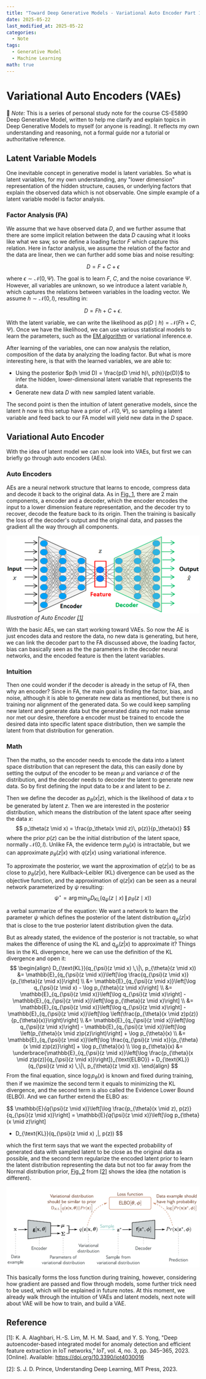 ```yaml
---
title: "Toward Deep Generative Models - Variational Auto Encoder Part 1."
date: 2025-05-22
last_modified_at: 2025-05-22
categories:
  - Note
tags:
  - Generative Model
  - Machine Learning
math: true
---
```

# Variational Auto Encoders (VAEs)
📌 *Note:* This is a series of personal study note for the course CS-E5890 Deep Generative Model, written to help me clarify and explain topics in Deep Generative Models to myself (or anyone is reading). It reflects my own understanding and reasoning, not a formal guide nor a tutorial or authoritative reference. 
## Latent Variable Models
One inevitable concept in generative model is latent variables. So what is latent variables, for my own understanding, any "lower dimension" representation of the hidden structure, causes, or underlying factors that explain the observed data which is not observable. One simple example of a latent variable model is factor analysis.
### Factor Analysis (FA)
We assume that we have observed data $D$, and we further assume that there are some implicit relation between the data $D$ causing what it looks like what we saw, so we define a loading factor $F$ which capture this relation. Here in factor analysis, we assume the relation of the factor and the data are linear, then we can further add some bias and noise resulting:

$$
D=F+C+\epsilon
$$

where $\epsilon \sim \mathcal{N}(0, \Psi)$. The goal is to learn $F$, $C$, and the noise covariance $\Psi$. However, all variables are unknown, so we introduce a latent variable $h$, which captures the relations between variables in the loading vector. We assume $h \sim \mathcal{N}(0, I)$, resulting in:

$$
D = Fh + C + \epsilon.
$$

With the latent variable, we can write the likelihood as $p(D \mid h) = \mathcal{N}(Fh + C, \Psi)$. Once we have the likelihood, we can use various statistical models to learn the parameters, such as the [EM algorithm](https://henryhsu0217.github.io/note/EM/) or variational inference.e.

After learning of the variables, one can now analysis the relation, composition of the data by analyzing the loading factor. But what is more interesting here, is that with the learned variables, we are able to:
- Using the posterior $p(h \mid D) = \frac{p(D \mid h)\, p(h)}{p(D)}$ to infer the hidden, lower-dimensional latent variable that represents the data.
- Generate new data $D$ with new sampled latent variable.

The second point is then the intuition of latent generative models, since the latent $h$ now is this setup have a prior of $\mathcal{N}(0, \Psi)$, so sampling a latent variable and feed back to our FA model will yield new data in the $D$ space.

## Variational Auto Encoder 
With the idea of latent model we can now look into VAEs, but first we can briefly go through auto encoders (AEs).
### Auto Encoders
AEs are a neural network structure that learns to encode, compress data and decode it back to the original data. As in [Fig. 1](#figae), there are 2 main components, a encoder and a decoder, which the encoder encodes the input to a lower dimension feature representation, and the decoder try to recover, decode the feature back to its origin. Then the training is basically the loss of the decoder's output and the original data, and passes the gradient all the way through all components.

<a id="figae"></a>![AE](/assets/images/VAE/AE.png)
*Illustration of Auto Encoder [[1]](#ref_1)*

With the basic AEs, we can start working toward VAEs. So now the AE is just encodes data and restore the data, no new data is generating, but here, we can link the decoder part to the FA discussed above, the loading factor, bias can basically seen as the the parameters in the decoder neural networks, and the encoded feature is then the latent variables.

### Intuition
Then one could wonder if the decoder is already in the setup of FA, then why an encoder? Since in FA, the main goal is finding the factor, bias, and noise, although it is able to generate new data as mentioned, but there is no training nor alignment of the generated data. So we could keep sampling new latent and generate data but the generated data my not make sense nor met our desire, therefore a encoder must be trained to encode the desired data into specific latent space distribution, then we sample the latent from that distribution for generation.

### Math 
Then the maths, so the encoder needs to encode the data into a latent space distribution that can represent the data, this can easily done by setting the output of the encoder to be mean $\mu$ and variance $\sigma$ of the distribution, and the decoder needs to decoder the latent to generate new data. So by first defining the input data to be $x$ and latent to be $z$.

Then we define the decoder as $p_\theta(x|z)$, which is the likelihood of data $x$ to be generated by latent $z$. Then we are interested in the posterior distribution, which means the distribution of the latent space after seeing the data $x$:
$$
p_\theta(z \mid x) = \frac{p_\theta(x \mid z)\, p(z)}{p_\theta(x)}
$$
where the prior $p(z)$ can be the initial distribution of the latent space, normally $\mathcal{N}(0,I)$. Unlike FA, the evidence term $p_\theta(x)$ is intractable, but we can approximate $p_\theta(z|x)$ with $q(z|x)$ using variational inference.

To approximate the posterior, we want the approximation of $q(z|x)$ to be as close to $p_\theta(z|x)$, here Kullback–Leibler (KL) divergence can be used as the objective function, and the approximation of $q(z|x)$ can be seen as a neural network parameterized by $\psi$ resulting:
$$
\psi^\star = \arg\min_{\psi} D_{\text{KL}}(q_{\psi}(z \mid x) \,\|\, p_\theta(z \mid x))
$$

a verbal summarize of the equation: We want a network to learn the parameter $\psi$ which defines the posterior of the latent distribution $q_{\psi}(z|x)$ that is close to the true posterior latent distribution given the data.

But as already stated, the evidence of the posterior is not tractable, so what makes the difference of using the KL and $q_{\psi}(z|x)$ to approximate it? Things lies in the KL divergence, here we can use the definition of the KL divergence and open it:
$$
\begin{align}
D_{\text{KL}}(q_{\psi}(z \mid x) \,\|\, p_{\theta}(z \mid x)) 
&= \mathbb{E}_{q_{\psi}(z \mid x)}\left[\log \frac{q_{\psi}(z \mid x)}{p_{\theta}(z \mid x)}\right] \\
&= \mathbb{E}_{q_{\psi}(z \mid x)}\left[\log q_{\psi}(z \mid x) - \log p_{\theta}(z \mid x)\right] \\
&= \mathbb{E}_{q_{\psi}(z \mid x)}\left[\log q_{\psi}(z \mid x)\right] - \mathbb{E}_{q_{\psi}(z \mid x)}\left[\log p_{\theta}(z \mid x)\right] \\
&= \mathbb{E}_{q_{\psi}(z \mid x)}\left[\log q_{\psi}(z \mid x)\right] - \mathbb{E}_{q_{\psi}(z \mid x)}\left[\log \left(\frac{p_{\theta}(x \mid z)p(z)}{p_{\theta}(x)}\right)\right] \\
&= \mathbb{E}_{q_{\psi}(z \mid x)}\left[\log q_{\psi}(z \mid x)\right] - \mathbb{E}_{q_{\psi}(z \mid x)}\left[\log \left(p_{\theta}(x \mid z)p(z)\right)\right] + \log p_{\theta}(x) \\
&= \mathbb{E}_{q_{\psi}(z \mid x)}\left[\log \frac{q_{\psi}(z \mid x)}{p_{\theta}(x \mid z)p(z)}\right] + \log p_{\theta}(x) \\
\log p_{\theta}(x) 
&= \underbrace{\mathbb{E}_{q_{\psi}(z \mid x)}\left[\log \frac{p_{\theta}(x \mid z)p(z)}{q_{\psi}(z \mid x)}\right]}_{\text{ELBO}} + D_{\text{KL}}(q_{\psi}(z \mid x) \,\|\, p_{\theta}(z \mid x)).
\end{align}
$$
From the final equation, since $\log p_\theta(x)$ is known and fixed during training, then if we maximize the second term it equals to minimizing the KL divergence, and the second term is also called the Evidence Lower Bound (ELBO). And we can further extend the ELBO as:

$$
\mathbb{E}_{q_{\psi}(z \mid x)}\left[\log \frac{p_{\theta}(x \mid z)\, p(z)}{q_{\psi}(z \mid x)}\right] 
= \mathbb{E}_{q_{\psi}(z \mid x)}\left[\log p_{\theta}(x \mid z)\right] 
- D_{\text{KL}}(q_{\psi}(z \mid x) \,\|\, p(z))
$$

which the first term says that we want the expected probability of generated data with sampled latent to be close as the original data as possible, and the second term regularize the encoded latent prior to learn the latent distribution representing the data but not too far away from the Normal distribution prior, [Fig. 2](#figae) from [[2]](#ref_2) shows the idea (the notation is different). 

<a id="figae"></a>![AE](/assets/images/VAE/VAEs.png)

This basically forms the loss function during training, however, considering how gradient are passed and flow through models, some further trick need to be used, which will be explained in future notes. At this moment, we already walk through the intuition of VAEs and latent models, next note will about VAE will be how to train, and build a VAE.

## Reference
<a id="ref_1"></a>[1]: K. A. Alaghbari, H.-S. Lim, M. H. M. Saad, and Y. S. Yong, "Deep autoencoder-based integrated model for anomaly detection and efficient feature extraction in IoT networks," *IoT*, vol. 4, no. 3, pp. 345–365, 2023. [Online]. Available: https://doi.org/10.3390/iot4030016

<a id="ref_2"></a>[2]: S. J. D. Prince, Understanding Deep Learning, MIT Press, 2023.

